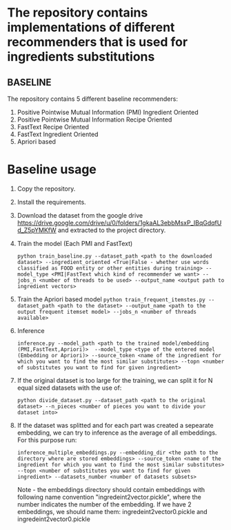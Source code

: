 # The repository contains implementations of different recommenders that is used for ingredients substitutions

## BASELINE

The repository contains 5 different baseline recommenders:
1. Positive Pointwise Mutual Information (PMI) Ingredient Oriented
2. Positive Pointwise Mutual Information Recipe Oriented
3. FastText Recipe Oriented
4. FastText Ingredient Oriented
5. Apriori based 

# Baseline usage
1. Copy the repository.
2. Install the requirements.
3. Download the dataset from the google drive https://drive.google.com/drive/u/0/folders/1gkaAL3ebbMsxP_IBqGdqfUd_Z5pYMKfW and extracted to the project directory.
4. Train the model (Each PMI and FastText)

    ``python train_baseline.py --dataset_path <path to the downloaded dataset> --ingredient_oriented <True|False - whether use words classified as FOOD entity or other entities during training> --model_type <PMI|FastText which kind of recommender we want> --jobs_n <number of threads to be used> --output_name <output path to ingredient vectors>``

5. Train the Apriori based model
 ``python train_frequent_itemstes.py --dataset_path <path to the dataset> --output_name <path to the output frequent itemset model> --jobs_n <number of threads available>`` 
 
6. Inference

    ``inference.py --model_path <path to the trained model/embedding (PMI,FastText,Apriori)>  --model_type <type of the entered model (Embedding or Apriori)> --source_token <name of the ingredient for which you want to find the most similar substitutes> --topn <number of substitutes you want to find for given ingredient>``

7. If the original dataset is too large for the training, we can split it for N equal sized datasets with the use of:

    ``python divide_dataset.py --dataset_path <path to the original dataset> --n_pieces <number of pieces you want to divide your dataset into>``

8. If the dataset was splitted and for each part was created a sepearate embedding, we can try to inference as the average of all embeddings. For this purpose run: 
 
    ``inference_multiple_embeddings.py --embedding_dir <the path to the directory where are stored embeddings> --source_token <name of the ingredient for which you want to find the most similar substitutes> --topn <number of substitutes you want to find for given ingredient> --datasets_number <number of datasets subsets>``
    
    Note - the embeddings directory should contain embeddings with following name convention "ingredeint2vector<number>.pickle", where the number indicates the number of the embedding. If we have 2 embeddings, we should name them: ingredeint2vector0.pickle and ingredeint2vector0.pickle
    
